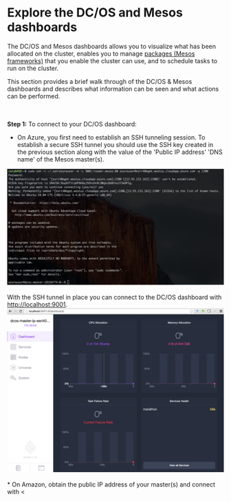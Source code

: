 # Explore the DC/OS and Mesos dashboards<br>

The DC/OS and Mesos dashboards allows you to visualize what has been allocated on the cluster, enables you to manage <a href="https://github.com/mesosphere/universe/tree/version-3.x/repo/packages">packages (Mesos frameworks)</a> that you enable the cluster can use, and to schedule tasks to run on the cluster.

This section provides a brief walk through of the DC/OS & Mesos dashboards and describes what information can be seen and what actions can be performed.

<br><br><b>Step 1:</b> To connect to your DC/OS dashboard:
* On Azure, you first need to establish an SSH tunneling session.  To establish a secure SSH tunnel you should use the SSH key created in the previous section along with the value of the 'Public IP address' 'DNS name' of the Mesos master(s).
<img src="../images/01-acs-setup/acs-create-20.png"/>
<br><br>With the SSH tunnel in place you can connect to the DC/OS dashboard with <a href="http://localhost:9001">http://localhost:9001</a>.
<img src="../images/01-acs-setup/acs-create-21.png"/>
<br><br>
* On Amazon, obtain the public IP address of your master(s) and connect with &lt;<your master(s) url&gt;.

